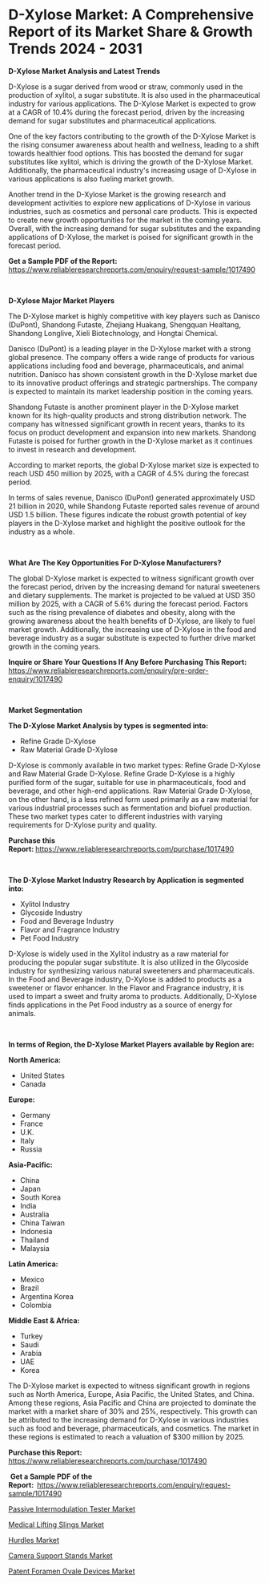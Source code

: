 <p><h1>D-Xylose Market: A Comprehensive Report of its Market Share & Growth Trends 2024 - 2031</h1></p><p><strong>D-Xylose Market Analysis and Latest Trends</strong></p>
<p><p>D-Xylose is a sugar derived from wood or straw, commonly used in the production of xylitol, a sugar substitute. It is also used in the pharmaceutical industry for various applications. The D-Xylose Market is expected to grow at a CAGR of 10.4% during the forecast period, driven by the increasing demand for sugar substitutes and pharmaceutical applications.</p><p>One of the key factors contributing to the growth of the D-Xylose Market is the rising consumer awareness about health and wellness, leading to a shift towards healthier food options. This has boosted the demand for sugar substitutes like xylitol, which is driving the growth of the D-Xylose Market. Additionally, the pharmaceutical industry's increasing usage of D-Xylose in various applications is also fueling market growth.</p><p>Another trend in the D-Xylose Market is the growing research and development activities to explore new applications of D-Xylose in various industries, such as cosmetics and personal care products. This is expected to create new growth opportunities for the market in the coming years. Overall, with the increasing demand for sugar substitutes and the expanding applications of D-Xylose, the market is poised for significant growth in the forecast period.</p></p>
<p><strong>Get a Sample PDF of the Report:&nbsp;</strong> <a href="https://www.reliableresearchreports.com/enquiry/request-sample/1017490">https://www.reliableresearchreports.com/enquiry/request-sample/1017490</a></p>
<p>&nbsp;</p>
<p><strong>D-Xylose Major Market Players</strong></p>
<p><p>The D-Xylose market is highly competitive with key players such as Danisco (DuPont), Shandong Futaste, Zhejiang Huakang, Shengquan Healtang, Shandong Longlive, Xieli Biotechnology, and Hongtai Chemical. </p><p>Danisco (DuPont) is a leading player in the D-Xylose market with a strong global presence. The company offers a wide range of products for various applications including food and beverage, pharmaceuticals, and animal nutrition. Danisco has shown consistent growth in the D-Xylose market due to its innovative product offerings and strategic partnerships. The company is expected to maintain its market leadership position in the coming years.</p><p>Shandong Futaste is another prominent player in the D-Xylose market known for its high-quality products and strong distribution network. The company has witnessed significant growth in recent years, thanks to its focus on product development and expansion into new markets. Shandong Futaste is poised for further growth in the D-Xylose market as it continues to invest in research and development.</p><p>According to market reports, the global D-Xylose market size is expected to reach USD 450 million by 2025, with a CAGR of 4.5% during the forecast period. </p><p>In terms of sales revenue, Danisco (DuPont) generated approximately USD 21 billion in 2020, while Shandong Futaste reported sales revenue of around USD 1.5 billion. These figures indicate the robust growth potential of key players in the D-Xylose market and highlight the positive outlook for the industry as a whole.</p></p>
<p>&nbsp;</p>
<p><strong>What Are The Key Opportunities For D-Xylose Manufacturers?</strong></p>
<p><p>The global D-Xylose market is expected to witness significant growth over the forecast period, driven by the increasing demand for natural sweeteners and dietary supplements. The market is projected to be valued at USD 350 million by 2025, with a CAGR of 5.6% during the forecast period. Factors such as the rising prevalence of diabetes and obesity, along with the growing awareness about the health benefits of D-Xylose, are likely to fuel market growth. Additionally, the increasing use of D-Xylose in the food and beverage industry as a sugar substitute is expected to further drive market growth in the coming years.</p></p>
<p><strong>Inquire or Share Your Questions If Any Before Purchasing This Report:</strong> <a href="https://www.reliableresearchreports.com/enquiry/pre-order-enquiry/1017490">https://www.reliableresearchreports.com/enquiry/pre-order-enquiry/1017490</a></p>
<p>&nbsp;</p>
<p><strong>Market Segmentation</strong></p>
<p><strong>The D-Xylose Market Analysis by types is segmented into:</strong></p>
<p><ul><li>Refine Grade D-Xylose</li><li>Raw Material Grade D-Xylose</li></ul></p>
<p><p>D-Xylose is commonly available in two market types: Refine Grade D-Xylose and Raw Material Grade D-Xylose. Refine Grade D-Xylose is a highly purified form of the sugar, suitable for use in pharmaceuticals, food and beverage, and other high-end applications. Raw Material Grade D-Xylose, on the other hand, is a less refined form used primarily as a raw material for various industrial processes such as fermentation and biofuel production. These two market types cater to different industries with varying requirements for D-Xylose purity and quality.</p></p>
<p><strong>Purchase this Report:&nbsp;</strong><a href="https://www.reliableresearchreports.com/purchase/1017490">https://www.reliableresearchreports.com/purchase/1017490</a></p>
<p>&nbsp;</p>
<p><strong>The D-Xylose Market Industry Research by Application is segmented into:</strong></p>
<p><ul><li>Xylitol Industry</li><li>Glycoside Industry</li><li>Food and Beverage Industry</li><li>Flavor and Fragrance Industry</li><li>Pet Food Industry</li></ul></p>
<p><p>D-Xylose is widely used in the Xylitol industry as a raw material for producing the popular sugar substitute. It is also utilized in the Glycoside industry for synthesizing various natural sweeteners and pharmaceuticals. In the Food and Beverage industry, D-Xylose is added to products as a sweetener or flavor enhancer. In the Flavor and Fragrance industry, it is used to impart a sweet and fruity aroma to products. Additionally, D-Xylose finds applications in the Pet Food industry as a source of energy for animals.</p></p>
<p>&nbsp;</p>
<p><strong>In terms of Region, the D-Xylose Market Players available by Region are:</strong></p>
<p>
    <p> <strong> North America: </strong>
        <ul>
            <li>United States</li>
            <li>Canada</li>
        </ul>
        </p> 
    <p> <strong> Europe: </strong>
        <ul>
            <li>Germany</li>
            <li>France</li>
            <li>U.K.</li>
            <li>Italy</li>
            <li>Russia</li>
        </ul>
        </p> 
    <p> <strong> Asia-Pacific: </strong>
        <ul>
            <li>China</li>
            <li>Japan</li>
            <li>South Korea</li>
            <li>India</li>
            <li>Australia</li>
            <li>China Taiwan</li>
            <li>Indonesia</li>
            <li>Thailand</li>
            <li>Malaysia</li>
        </ul>
        </p> 
    <p> <strong> Latin America: </strong>
        <ul>
            <li>Mexico</li>
            <li>Brazil</li>
            <li>Argentina Korea</li>
            <li>Colombia</li>
        </ul>
        </p> 
    <p> <strong> Middle East & Africa: </strong>
        <ul>
            <li>Turkey</li>
            <li>Saudi</li>
            <li>Arabia</li>
            <li>UAE</li>
            <li>Korea</li>
        </ul>
    </p>
    </p>
<p><p>The D-Xylose market is expected to witness significant growth in regions such as North America, Europe, Asia Pacific, the United States, and China. Among these regions, Asia Pacific and China are projected to dominate the market with a market share of 30% and 25%, respectively. This growth can be attributed to the increasing demand for D-Xylose in various industries such as food and beverage, pharmaceuticals, and cosmetics. The market in these regions is estimated to reach a valuation of $300 million by 2025.</p></p>
<p><strong>Purchase this Report: </strong><a href="https://www.reliableresearchreports.com/purchase/1017490">https://www.reliableresearchreports.com/purchase/1017490</a></p>
<p>&nbsp;<strong>Get a Sample PDF of the Report:&nbsp;&nbsp;</strong><a href="https://www.reliableresearchreports.com/enquiry/request-sample/1017490">https://www.reliableresearchreports.com/enquiry/request-sample/1017490</a></p>
<p><strong></strong></p>
<p><p><a href="https://medium.com/@elizabethalexander97/passive-intermodulation-tester-market-competitive-analysis-market-trends-and-forecast-to-2031-d6141d61ddf3">Passive Intermodulation Tester Market</a></p><p><a href="https://github.com/amae102299/Market-Research-Report-List-3/blob/main/medical-lifting-slings-market.md">Medical Lifting Slings Market</a></p><p><a href="https://medium.com/@bradomar67436/hurdles-market-report-reveals-the-latest-trends-and-growth-opportunities-of-this-market-caa3b8b509da">Hurdles Market</a></p><p><a href="https://medium.com/@bradomar67436/camera-support-stands-market-trends-forecast-and-competitive-analysis-to-2031-1d483eb2d5e8">Camera Support Stands Market</a></p><p><a href="https://github.com/lylyparadise/Market-Research-Report-List-1/blob/main/patent-foramen-ovale-devices-market.md">Patent Foramen Ovale Devices Market</a></p></p>